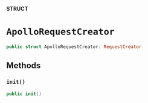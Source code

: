 **STRUCT**

# `ApolloRequestCreator`

```swift
public struct ApolloRequestCreator: RequestCreator
```

## Methods
### `init()`

```swift
public init()
```

